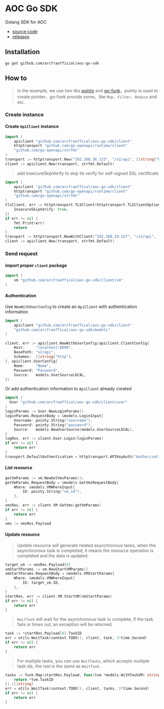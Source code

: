 # AOC Go SDK

Golang SDK for AOC

- [source code](https://github.com/arcfraoffical/aoc-go-sdk)
- [releases](https://github.com/arcfraoffical/aoc-go-sdk/releases)

## Installation

```shell
go get github.com/arcfraofficial/aoc-go-sdk
```

## How to

> In the example, we use two libs [pointy](https://github.com/openlyinc/pointy) and [go-funk](https://github.com/thoas/go-funk)，pointy is used to create pointer，go-funk provide some，like `Map`、`Filter`、`Reduce` and etc.

### Create instance

#### Create `ApiClient` instance

```go
import (
	apiclient "github.com/arcfraoffical/aoc-go-sdk/client"
	httptransport "github.com/go-openapi/runtime/client"
	"github.com/go-openapi/strfmt"
)
transport := httptransport.New("192.168.36.133", "/v2/api", []string{"http"})
client := apiclient.New(transport, strfmt.Default)
```

> add InsecureSkipVerify to skip tls verify for self-signed SSL certificate

```go
import (
	apiclient "github.com/arcfraoffical/aoc-go-sdk/client"
	httptransport "github.com/go-openapi/runtime/client"
	"github.com/go-openapi/strfmt"
)
tlsClient, err := httptransport.TLSClient(httptransport.TLSClientOptions{
	InsecureSkipVerify: true,
})
if err != nil {
	fmt.Print(err)
	return
}
transport := httptransport.NewWithClient("192.168.29.157", "/v2/api", []string{"https"}, tlsClient)
client := apiclient.New(transport, strfmt.Default)
```

### Send request

#### import proper `client` package

```go
import (
  	vm "github.com/arcfraoffical/aoc-go-sdk/client/vm"
)
```

#### Authentication

Use `NewWithUserConfig` to create an `ApiClient` with authentication information

```go
import (
	apiclient "github.com/arcfraoffical/aoc-go-sdk/client"
	"github.com/arcfraoffical/aoc-go-sdk/models"
)

client, err := apiclient.NewWithUserConfig(apiclient.ClientConfig{
	Host:     "localhost:8090",
	BasePath: "v2/api",
	Schemes:  []string{"http"},
}, apiclient.UserConfig{
	Name:     "Name",
	Password: "Password",
	Source:   models.UserSourceLOCAL,
})
```

Or add authentication information to `ApiClient` already created

```go
import (
  User "github.com/arcfraoffical/aoc-go-sdk/client/user"
)
loginParams := User.NewLoginParams()
loginParams.RequestBody = &models.LoginInput{
	Username: pointy.String("username"),
	Password: pointy.String("password"),
	Source:   models.NewUserSource(models.UserSourceLOCAL),
}
logRes, err := client.User.Login(loginParams)
if err != nil {
	return err
}
transport.DefaultAuthentication = httptransport.APIKeyAuth("Authorization", "header", *logRes.Payload.Data.Token)
```

#### List resource

```go
getVmParams := vm.NewGetVmsParams();
getVmParams.RequestBody = &models.GetVmsRequestBody{
	Where: &models.VMWhereInput{
		ID: pointy.String("vm_id"),
	},
}
vmsRes, err := client.VM.GetVms(getVmParams)
if err != nil {
	return err
}
vms := vmsRes.Payload
```

#### Update resource

> Update resource will generate related asynchronous tasks, when the asynchronous task is completed, it means the resource operation is completed and the data is updated.

```go
target_vm := vmsRes.Payload[0]
vmStartParams := vm.NewStartVMParams()
vmStartParams.RequestBody = &models.VMStartParams{
	Where: &models.VMWhereInput{
		ID: target_vm.ID,
	},
}
startRes, err := client.VM.StartVM(vmStartParams)
if err != nil {
	return err
}
```

> `WaitTask` will wait for the asynchronous task to complete, if the task fails or times out, an exception will be returned.

```go
task := *startRes.Payload[0].TaskID
err = utils.WaitTask(context.TODO(), client, task, 1*time.Second)
if err != nil {
	return err
}
```

> For multiple tasks, you can use `WaitTasks`, which accepts multiple task ids, the rest is the same as `WaitTask`.

```go
tasks := funk.Map(startRes.Payload, func(tvm *models.WithTaskVM) string {
	return *tvm.TaskID
}).([]string)
err = utils.WaitTask(context.TODO(), client, tasks, 1*time.Second)
if err != nil {
	return err
}
```
